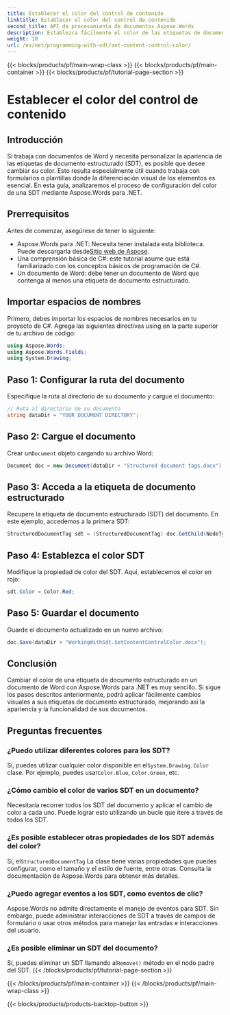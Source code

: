 ```yaml
---
title: Establecer el color del control de contenido
linktitle: Establecer el color del control de contenido
second_title: API de procesamiento de documentos Aspose.Words
description: Establezca fácilmente el color de las etiquetas de documentos estructurados en Word con Aspose.Words para .NET. Personalice sus etiquetas de documentos estructurados para mejorar la apariencia del documento con esta sencilla guía.
weight: 10
url: /es/net/programming-with-sdt/set-content-control-color/
---
```


{{< blocks/products/pf/main-wrap-class >}}
{{< blocks/products/pf/main-container >}}
{{< blocks/products/pf/tutorial-page-section >}}

# Establecer el color del control de contenido

## Introducción

Si trabaja con documentos de Word y necesita personalizar la apariencia de las etiquetas de documento estructurado (SDT), es posible que desee cambiar su color. Esto resulta especialmente útil cuando trabaja con formularios o plantillas donde la diferenciación visual de los elementos es esencial. En esta guía, analizaremos el proceso de configuración del color de una SDT mediante Aspose.Words para .NET.

## Prerrequisitos

Antes de comenzar, asegúrese de tener lo siguiente:
-  Aspose.Words para .NET: Necesita tener instalada esta biblioteca. Puede descargarla desde[Sitio web de Aspose](https://releases.aspose.com/words/net/).
- Una comprensión básica de C#: este tutorial asume que está familiarizado con los conceptos básicos de programación de C#.
- Un documento de Word: debe tener un documento de Word que contenga al menos una etiqueta de documento estructurado.

## Importar espacios de nombres

Primero, debes importar los espacios de nombres necesarios en tu proyecto de C#. Agrega las siguientes directivas using en la parte superior de tu archivo de código:

```csharp
using Aspose.Words;
using Aspose.Words.Fields;
using System.Drawing;
```

## Paso 1: Configurar la ruta del documento

Especifique la ruta al directorio de su documento y cargue el documento:

```csharp
// Ruta al directorio de su documento
string dataDir = "YOUR DOCUMENT DIRECTORY";
```

## Paso 2: Cargue el documento

 Crear un`Document` objeto cargando su archivo Word:

```csharp
Document doc = new Document(dataDir + "Structured document tags.docx");
```

## Paso 3: Acceda a la etiqueta de documento estructurado

Recupere la etiqueta de documento estructurado (SDT) del documento. En este ejemplo, accedemos a la primera SDT:

```csharp
StructuredDocumentTag sdt = (StructuredDocumentTag) doc.GetChild(NodeType.StructuredDocumentTag, 0, true);
```

## Paso 4: Establezca el color SDT

Modifique la propiedad de color del SDT. Aquí, establecemos el color en rojo:

```csharp
sdt.Color = Color.Red;
```

## Paso 5: Guardar el documento

Guarde el documento actualizado en un nuevo archivo:

```csharp
doc.Save(dataDir + "WorkingWithSdt.SetContentControlColor.docx");
```

## Conclusión

Cambiar el color de una etiqueta de documento estructurado en un documento de Word con Aspose.Words para .NET es muy sencillo. Si sigue los pasos descritos anteriormente, podrá aplicar fácilmente cambios visuales a sus etiquetas de documento estructurado, mejorando así la apariencia y la funcionalidad de sus documentos.

## Preguntas frecuentes

### ¿Puedo utilizar diferentes colores para los SDT?

 Sí, puedes utilizar cualquier color disponible en el`System.Drawing.Color` clase. Por ejemplo, puedes usar`Color.Blue`, `Color.Green`, etc.

### ¿Cómo cambio el color de varios SDT en un documento?

Necesitaría recorrer todos los SDT del documento y aplicar el cambio de color a cada uno. Puede lograr esto utilizando un bucle que itere a través de todos los SDT.

### ¿Es posible establecer otras propiedades de los SDT además del color?

 Sí, el`StructuredDocumentTag` La clase tiene varias propiedades que puedes configurar, como el tamaño y el estilo de fuente, entre otras. Consulta la documentación de Aspose.Words para obtener más detalles.

### ¿Puedo agregar eventos a los SDT, como eventos de clic?

Aspose.Words no admite directamente el manejo de eventos para SDT. Sin embargo, puede administrar interacciones de SDT a través de campos de formulario o usar otros métodos para manejar las entradas e interacciones del usuario.

### ¿Es posible eliminar un SDT del documento?

 Sí, puedes eliminar un SDT llamando al`Remove()` método en el nodo padre del SDT.
{{< /blocks/products/pf/tutorial-page-section >}}

{{< /blocks/products/pf/main-container >}}
{{< /blocks/products/pf/main-wrap-class >}}

{{< blocks/products/products-backtop-button >}}
